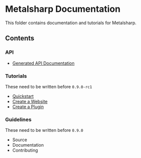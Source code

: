 # Metalsharp Documentation

This folder contains documentation and tutorials for Metalsharp.

## Contents

### API

* [Generated API Documentation](https://github.com/IanWold/Metalsharp/blob/master/Metalsharp.Documentation/api.md)

### Tutorials

These need to be written before `0.9.0-rc1`

* [Quickstart](https://github.com/IanWold/Metalsharp/blob/master/Metalsharp.Documentation/quickstart.md)
* [Create a Website](https://github.com/IanWold/Metalsharp/blob/master/Metalsharp.Documentation/tutorial-website.md)
* [Create a Plugin](https://github.com/IanWold/Metalsharp/blob/master/Metalsharp.Documentation/tutorial-plugin.md)

### Guidelines

These need to be written before `0.9.0`

* Source
* Documentation
* Contributing
